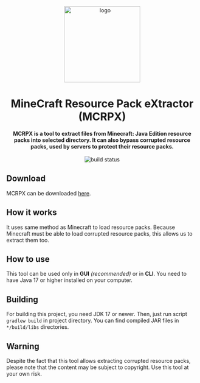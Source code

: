 <div align="center">
    <img src="https://i.imgur.com/jXG2L2p.png" height="200" width="200" alt="logo">
    <h1>MineCraft Resource Pack eXtractor (MCRPX)</h1>
    <strong>MCRPX is a tool to extract files from Minecraft: Java Edition resource packs into selected directory. It can also bypass corrupted resource packs, used by servers to protect their resource packs.</strong><br><br>
    <img src="https://img.shields.io/github/actions/workflow/status/Speedy11CZ/mcrpx/ci.yml?style=for-the-badge" alt="build status">
</div>

## Download
MCRPX can be downloaded [here](https://github.com/Speedy11CZ/mcrpx/releases/latest).
## How it works
It uses same method as Minecraft to load resource packs.
Because Minecraft must be able to load corrupted resource packs, this allows us to extract them too.

## How to use
This tool can be used only in **GUI** *(recommended)* or in **CLI**. You need to have Java 17 or higher installed on your computer.

## Building
For building this project, you need JDK 17 or newer.
Then, just run script `gradlew build` in project directory.
You can find compiled JAR files in `*/build/libs` directories.

## Warning
Despite the fact that this tool allows extracting corrupted resource packs, please note that the content may be subject to copyright. Use this tool at your own risk.